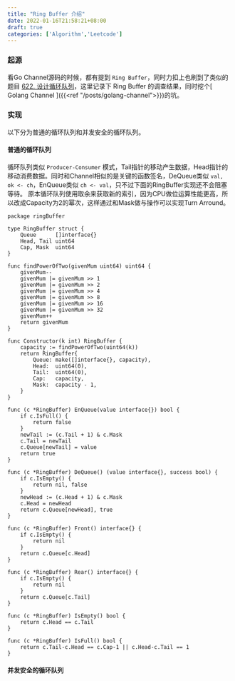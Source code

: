 ```yaml
---
title: "Ring Buffer 介绍"
date: 2022-01-16T21:58:21+08:00
draft: true
categories: ['Algorithm','Leetcode']
---
```


### 起源
看Go Channel源码的时候，都有提到 `Ring Buffer`，同时力扣上也刷到了类似的题目 [622. 设计循环队列](https://leetcode-cn.com/problems/design-circular-queue/)，这里记录下 Ring Buffer 的调查结果，同时挖个[ Golang Channel ]({{<ref "/posts/golang-channel">}})的坑。


### 实现
以下分为普通的循环队列和并发安全的循环队列。

#### 普通的循环队列
循环队列类似 `Producer-Consumer` 模式，Tail指针的移动产生数据，Head指针的移动消费数据。同时和Channel相似的是关键的函数签名，DeQueue类似 `val, ok <- ch`，EnQueue类似 `ch <- val`，只不过下面的RingBuffer实现还不会阻塞等待。
原本循环队列使用取余来获取新的索引，因为CPU做位运算性能更高，所以改成Capacity为2的幂次，这样通过和Mask做与操作可以实现Turn Arround。

```
package ringBuffer

type RingBuffer struct {
	Queue      []interface{}
	Head, Tail uint64
	Cap, Mask  uint64
}

func findPowerOfTwo(givenMum uint64) uint64 {
	givenMum--
	givenMum |= givenMum >> 1
	givenMum |= givenMum >> 2
	givenMum |= givenMum >> 4
	givenMum |= givenMum >> 8
	givenMum |= givenMum >> 16
	givenMum |= givenMum >> 32
	givenMum++
	return givenMum
}

func Constructor(k int) RingBuffer {
	capacity := findPowerOfTwo(uint64(k))
	return RingBuffer{
		Queue: make([]interface{}, capacity),
		Head:  uint64(0),
		Tail:  uint64(0),
		Cap:   capacity,
		Mask:  capacity - 1,
	}
}

func (c *RingBuffer) EnQueue(value interface{}) bool {
	if c.IsFull() {
		return false
	}
	newTail := (c.Tail + 1) & c.Mask
	c.Tail = newTail
	c.Queue[newTail] = value
	return true
}

func (c *RingBuffer) DeQueue() (value interface{}, success bool) {
	if c.IsEmpty() {
		return nil, false
	}
	newHead := (c.Head + 1) & c.Mask
	c.Head = newHead
	return c.Queue[newHead], true
}

func (c *RingBuffer) Front() interface{} {
	if c.IsEmpty() {
		return nil
	}
	return c.Queue[c.Head]
}

func (c *RingBuffer) Rear() interface{} {
	if c.IsEmpty() {
		return nil
	}
	return c.Queue[c.Tail]
}

func (c *RingBuffer) IsEmpty() bool {
	return c.Head == c.Tail
}

func (c *RingBuffer) IsFull() bool {
	return c.Tail-c.Head == c.Cap-1 || c.Head-c.Tail == 1
}
```

#### 并发安全的循环队列